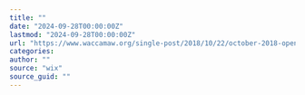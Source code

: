 ```yaml
---
title: ""
date: "2024-09-28T00:00:00Z"
lastmod: "2024-09-28T00:00:00Z"
url: "https://www.waccamaw.org/single-post/2018/10/22/october-2018-open-meeting-summary"
categories:
author: ""
source: "wix"
source_guid: ""
---
```




